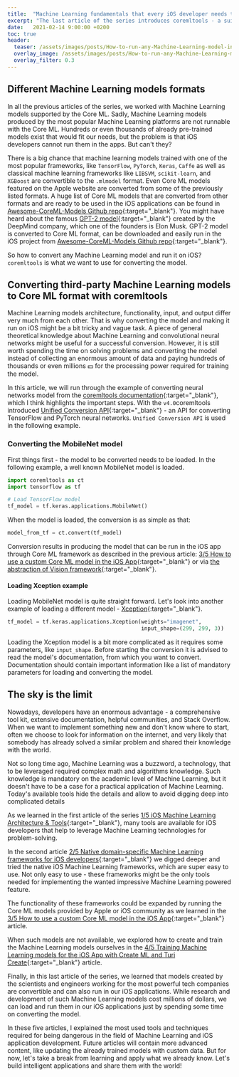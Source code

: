 ```yaml
---
title:  "Machine Learning fundamentals that every iOS developer needs to know: 5/5 How to run any Machine Learning model in the iOS App"
excerpt: "The last article of the series introduces coremltools - a suite of scripts for converting Machine Learning models to Core ML acceptable format."
date:   2021-02-14 9:00:00 +0200
toc: true
header:
  teaser: /assets/images/posts/How-to-run-any-Machine-Learning-model-in-the-iOS-App-cover.jpg
  overlay_image: /assets/images/posts/How-to-run-any-Machine-Learning-model-in-the-iOS-App-cover.jpg
  overlay_filter: 0.3
---
```


## Different Machine Learning models formats

In all the previous articles of the series, we worked with Machine Learning models supported by the Core ML. Sadly, Machine Learning models produced by the most popular Machine Learning platforms are not runnable with the Core ML. Hundreds or even thousands of already pre-trained models exist that would fit our needs, but the problem is that iOS developers cannot run them in the apps. But can't they?

There is a big chance that machine learning models trained with one of the most popular frameworks, like `TensorFlow`, `PyTorch`, `Keras`, `Caffe` as well as classical machine learning frameworks like `LIBSVM`, `scikit-learn`, and `XGBoost` are convertible to the `.mlmodel` format. Even Core ML models featured on the Apple website are converted from some of the previously listed formats. A huge list of Core ML models that are converted from other formats and are ready to be used in the iOS applications can be found in [Awesome-CoreML-Models Github repo](https://github.com/likedan/Awesome-CoreML-Models){:target="_blank"}. You might have heard about the famous [GPT-2 model](https://en.wikipedia.org/wiki/GPT-2){:target="_blank"} created by the DeepMind company, which one of the founders is Elon Musk. GPT-2 model is converted to Core ML format, can be downloaded and easily run in the iOS project from [Awesome-CoreML-Models Github repo](https://github.com/likedan/Awesome-CoreML-Models){:target="_blank"}.

So how to convert any Machine Learning model and run it on iOS? `coremltools` is what we want to use for converting the model.

## Converting third-party Machine Learning models to Core ML format with coremltools

Machine Learning models architecture, functionality, input, and output differ very much from each other. That is why converting the model and making it run on iOS might be a bit tricky and vague task. A piece of general theoretical knowledge about Machine Learning and convolutional neural networks might be useful for a successful conversion. However, it is still worth spending the time on solving problems and converting the model instead of collecting an enormous amount of data and paying hundreds of thousands or even millions  💵 for the processing power required for training the model.

In this article, we will run through the example of converting neural networks model from the [coremltools documentation](https://coremltools.readme.io/docs/what-are-coreml-tools){:target="_blank"}, which I think highlights the important steps. With the `v4.0`coremltools introduced [Unified Conversion API](https://coremltools.readme.io/docs/unified-conversion-api){:target="_blank"} - an API for converting TensorFlow and PyTorch neural networks. `Unified Conversion API` is used in the following example.

### Converting the MobileNet model

First things first - the model to be converted needs to be loaded. In the following example, a well known MobileNet model is loaded.

```python
import coremltools as ct
import tensorflow as tf

# Load TensorFlow model
tf_model = tf.keras.applications.MobileNet()
```

When the model is loaded, the conversion is as simple as that:

```python
model_from_tf = ct.convert(tf_model)
```

Conversion results in producing the model that can be run in the iOS app through Core ML framework as described in the previous article: [3/5 How to use a custom Core ML model in the iOS App](/ML-fundamentals-that-every-iOS-developer-needs-to-know-3-5-How-to-use-a-custom-CoreML-model-in-the-iOS-App){:target="_blank"} or via [the abstraction of Vision framework](/ML-fundamentals-that-every-iOS-developer-needs-to-know-2-5-Native-domain-specific-ML-frameworks-for-iOS-developers){:target="_blank"}.

#### Loading Xception example

Loading MobileNet model is quite straight forward. Let's look into another example of loading a different model - [Xception](https://keras.io/api/applications/xception/){:target="_blank"}.

```python
tf_model = tf.keras.applications.Xception(weights="imagenet", 
                                          input_shape=(299, 299, 3))
```

Loading the Xception model is a bit more complicated as it requires some parameters, like `input_shape`. Before starting the conversion it is advised to read the model's documentation, from which you want to convert. Documentation should contain important information like a list of mandatory parameters for loading and converting the model.

## The sky is the limit

Nowadays, developers have an enormous advantage - a comprehensive tool kit, extensive documentation, helpful communities, and Stack Overflow. When we want to implement something new and don't know where to start, often we choose to look for information on the internet, and very likely that somebody has already solved a similar problem and shared their knowledge with the world.

Not so long time ago, Machine Learning was a buzzword, a technology, that to be leveraged required complex math and algorithms knowledge. Such knowledge is mandatory on the academic level of Machine Learning, but it doesn't have to be a case for a practical application of Machine Learning. Today's available tools hide the details and allow to avoid digging deep into complicated details

As we learned in the first article of the series [1/5 iOS Machine Learning Architecture & Tools](/ML-fundamentals-that-every-iOS-developer-needs-to-know-1-5-iOS-Machine-Learning-Architecture-Tools){:target="_blank"}, many tools are available for iOS developers that help to leverage Machine Learning technologies for problem-solving.

In the second article [2/5 Native domain-specific Machine Learning frameworks for iOS developers](/ML-fundamentals-that-every-iOS-developer-needs-to-know-2-5-Native-domain-specific-ML-frameworks-for-iOS-developers){:target="_blank"} we digged deeper and tried the native iOS Machine Learning frameworks, which are super easy to use. Not only easy to use - these frameworks might be the only tools needed for implementing the wanted impressive Machine Learning powered feature.

The functionality of these frameworks could be expanded by running the Core ML models provided by Apple or iOS community as we learned in the [3/5 How to use a custom Core ML model in the iOS App](/ML-fundamentals-that-every-iOS-developer-needs-to-know-3-5-How-to-use-a-custom-CoreML-model-in-the-iOS-App){:target="_blank"} article.

When such models are not available, we explored how to create and train the Machine Learning models ourselves in the [4/5 Training Machine Learning models for the iOS App with Create ML and Turi Create](/ML-fundamentals-that-every-iOS-developer-needs-to-know-4-5-Training-Machine-Learning-models-for-the-iOS-App-with-CreateML-and-TuriCreate){:target="_blank"} article.

Finally, in this last article of the series, we learned that models created by the scientists and engineers working for the most powerful tech companies are convertible and can also run in our iOS applications. While research and development of such Machine Learning models cost millions of dollars, we can load and run them in our iOS applications just by spending some time on converting the model.

In these five articles, I explained the most used tools and techniques required for being dangerous in the field of Machine Learning and iOS application development. Future articles will contain more advanced content, like updating the already trained models with custom data. But for now, let's take a break from learning and apply what we already know. Let's build intelligent applications and share them with the world!
